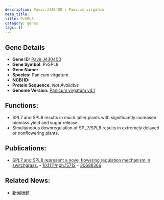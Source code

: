 ```yaml
---
description: Pavir.J430400 ; Panicum virgatum
meta_title:
title: PvSPL8
category: genes
tags: []
---
```


## Gene Details
- **Gene ID:**	[Pavir.J430400](https://www.maizegdb.org/gene_center/gene/Pavir.J430400)
- **Gene Symbol:** PvSPL8
- **Gene Name:** 
- **Species:** Panicum virgatum
- **NCBI ID:** [  ]()
- **Protein Sequence:** *Not Available*
- **Genome Version:** [Panicum virgatum v4.1]()

## Functions:
   - SPL7 and SPL8 results in much taller plants with significantly increased biomass yield and sugar release.
   - Simultaneous downregulation of SPL7/SPL8 results in extremely delayed or nonflowering plants.

## Publications:
   - [SPL7 and SPL8 represent a novel flowering regulation mechanism in switchgrass.]( https://nph.onlinelibrary.wiley.com/doi/10.1111/nph.15712 ) - [10.1111/nph.15712]( https://nph.onlinelibrary.wiley.com/doi/10.1111/nph.15712 ) - [30688366](https://pubmed.ncbi.nlm.nih.gov/30688366/)

## Related News:
   - [新闻标题](https://mp.weixin.qq.com/s?__biz=Mzg3MDEwNDEyMg==&mid=2247495830&idx=4&sn=1616274f4d6abf23844a76e637d4efd4&chksm=ce905dc3f9e7d4d5d2ec44acb95f90bb1d3ee72dcbb30dd5aeb5e7b4622d680d1f181eb72fa5&scene=27#wechat_redirect)
